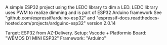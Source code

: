 A simple ESP32 project using the LEDC library to dim a LED.
LEDC library uses PWM to realize dimming and is part of ESP32 Arduino framework 
See "github.com/espressif/arduino-esp32" and "espressif-docs.readthedocs-hosted.com/projects/ardguino-esp32" version 2.0.14

Target: ESP32 from AZ-Delivery.
Setup: Vscode + Platformio 
Board: "WEMOS D1 MINI ESP32"
Framework: "Arduino"
